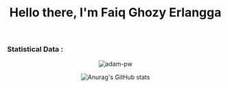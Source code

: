 <div id="header" align="center">
  <h1>Hello there, I'm Faiq Ghozy Erlangga</h1>
</div>
<br>

<h3>Statistical Data :</h3>
<p align="center"><img align="center"
    src="https://github-readme-stats.vercel.app/api/top-langs?username=Faiq1818&show_icons=true&locale=en&bg_color=0d1117&text_color=ffffff&layout=compact"
    alt="adam-pw" 
    bg_color=#808080/></p>

<div align="center">
  <img src="https://github-readme-stats.vercel.app/api?username=Faiq1818&show_icons=true&theme=date_night" alt="Anurag's GitHub stats"/>
</div>

